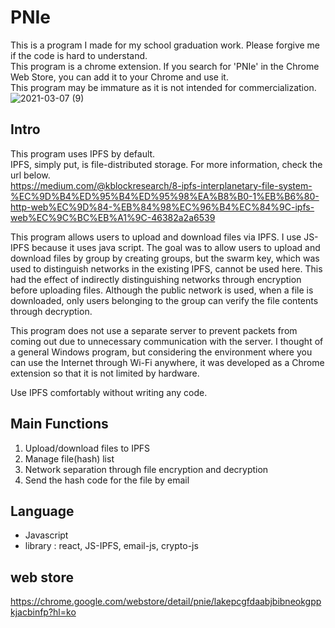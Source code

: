 # PNIe

This is a program I made for my school graduation work. Please forgive me if the code is hard to understand.   
This program is a chrome extension. If you search for 'PNIe' in the Chrome Web Store, you can add it to your Chrome and use it.   
This program may be immature as it is not intended for commercialization.
![2021-03-07 (9)](https://user-images.githubusercontent.com/67861728/144483419-34c80297-0061-4030-805e-0557051fe9e8.png)

## Intro

This program uses IPFS by default.   
IPFS, simply put, is file-distributed storage. For more information, check the url below.   
https://medium.com/@kblockresearch/8-ipfs-interplanetary-file-system-%EC%9D%B4%ED%95%B4%ED%95%98%EA%B8%B0-1%EB%B6%80-http-web%EC%9D%84-%EB%84%98%EC%96%B4%EC%84%9C-ipfs-web%EC%9C%BC%EB%A1%9C-46382a2a6539


This program allows users to upload and download files via IPFS.
I use JS-IPFS because it uses java script.
The goal was to allow users to upload and download files by group by creating groups, but the swarm key, which was used to distinguish networks in the existing IPFS, cannot be used here.
This had the effect of indirectly distinguishing networks through encryption before uploading files.
Although the public network is used, when a file is downloaded, only users belonging to the group can verify the file contents through decryption.


This program does not use a separate server to prevent packets from coming out due to unnecessary communication with the server.
I thought of a general Windows program, but considering the environment where you can use the Internet through Wi-Fi anywhere, it was developed as a Chrome extension so that it is not limited by hardware.


Use IPFS comfortably without writing any code.


## Main Functions
1. Upload/download files to IPFS
2. Manage file(hash) list
3. Network separation through file encryption and decryption
4. Send the hash code for the file by email


## Language
- Javascript
- library : react, JS-IPFS, email-js, crypto-js


## web store
https://chrome.google.com/webstore/detail/pnie/lakepcgfdaabjbibneokgppkjacbinfp?hl=ko
